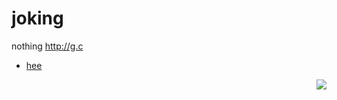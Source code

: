 # joking
nothing 
http://g.c
- [hee](http://apphack.cn/tab.htm)  
<img src="http://apphack.cn/logo.jpg" align="right"  />


